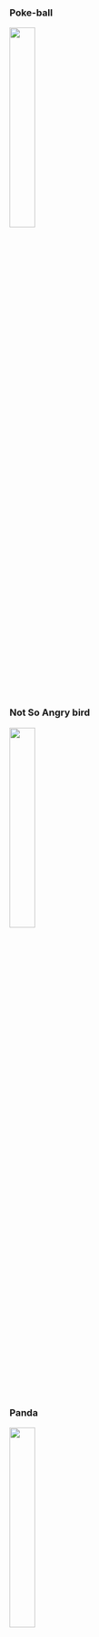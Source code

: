 
### Poke-ball  
<img src="https://github.com/saurabh-ar/CSS-Dojo/blob/main/CSS-Dojo/1%20Pokeball/pokeball-end-result.JPG" width=30% height=30%>
    
### Not So Angry bird  
<img src="https://github.com/saurabh-ar/CSS-Dojo/blob/main/CSS-Dojo/2%20Angrybird/not-so-angry-bird-preview.PNG" width=30% height=30%>
    
### Panda 
<img src="https://github.com/saurabh-ar/CSS-Dojo/blob/main/CSS-Dojo/4%20Panda-Cuter/Panda-but-cuter-preview.PNG" width=30% height=30%>
